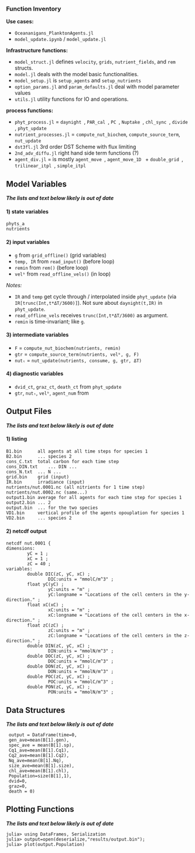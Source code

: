 
### Function Inventory

**Use cases:**

- `Oceananigans_PlanktonAgents.jl`
- `model_update.ipynb` / `model_update.jl`

**Infrastructure functions:**

- `model_struct.jl` defines `velocity`, `grids`, `nutrient_fields`, and `rem` structs.
- `model.jl` deals with the model basic functionalities.
- `model_setup.jl` is `setup_agents` and `setup_nutrients`
- `option_params.jl` and `param_defaults.jl` deal with model parameter values
- `utils.jl` utility functions for IO and operations.

**process functions:**

- `phyt_process.jl` = `daynight `, `PAR_cal `, `PC `, `Nuptake `, `chl_sync `, `divide `, `phyt_update `
- `nutrient_processes.jl` = `compute_nut_biochem`, `compute_source_term`, `nut_update`
- `dst3fl.jl` 3rd order DST Scheme with flux limiting
- `2nd_adv_diffu.jl` right hand side term functions (?)
- `agent_div.jl` = is mostly `agent_move `, `agent_move_1D ` + `double_grid `, `trilinear_itpl `, `simple_itpl `

## Model Variables

_**The lists and text below likely is out of date**_

#### 1) state variables

```
phyts_a
nutrients
```

#### 2) input variables

- `g` from `grid_offline()` (grid variables)
- `temp, IR` from `read_input()` (before loop)
- `remin` from `rem()` (before loop)
- `velᵇ` from `read_offline_vels()` (in loop)

_Notes:_

- `IR` and `temp` get cycle through / interpolated inside `phyt_update` (via `IR[trunc(Int,t*ΔT/3600)]`). Not sure about `daynight(t,IR)` in `phyt_update`. 
- `read_offline_vels` receives `trunc(Int,t*ΔT/3600)` as argument.
- `remin` is time-invariant; like `g`.

#### 3) intermediate variables

- `F` = `compute_nut_biochem(nutrients, remin)`
- `gtr` = `compute_source_term(nutrients, velᵇ, g, F)`
- `nutₜ` = `nut_update(nutrients, consume, g, gtr, ΔT)`

#### 4) diagnostic variables 

- `dvid_ct`, `graz_ct`, `death_ct` from `phyt_update`
- `gtr`, `nutₜ`, `velᵇ`, `agent_num` from 

## Output Files 

_**The lists and text below likely is out of date**_

#### 1) listing

```
B1.bin		all agents at all time steps for species 1
B2.bin		... species 2
cons_C.txt	total carbon for each time step
cons_DIN.txt	... DIN ...
cons_N.txt	... N ...
grid.bin	grid (input)
IR.bin		irradiance (input)
nutrients/nut.0001.nc (all nitrients for 1 time step)	
nutrients/nut.0002.nc (same...)
output1.bin	average for all agents for each time step for species 1
output2.bin	... 2
output.bin	... for the two species
VD1.bin		vertical profile of the agents opouplation for species 1
VD2.bin		... species 2
```

#### 2) netcdf output

```
netcdf nut.0001 {
dimensions:
        yC = 1 ;
        xC = 1 ;
        zC = 40 ;
variables:
        double DIC(zC, yC, xC) ;
                DIC:units = "mmolC/m^3" ;
        float yC(yC) ;
                yC:units = "m" ;
                yC:longname = "Locations of the cell centers in the y-direction." ;
        float xC(xC) ;
                xC:units = "m" ;
                xC:longname = "Locations of the cell centers in the x-direction." ;
        float zC(zC) ;
                zC:units = "m" ;
                zC:longname = "Locations of the cell centers in the z-direction." ;
        double DIN(zC, yC, xC) ;
                DIN:units = "mmolN/m^3" ;
        double DOC(zC, yC, xC) ;
                DOC:units = "mmolC/m^3" ;
        double DON(zC, yC, xC) ;
                DON:units = "mmolN/m^3" ;
        double POC(zC, yC, xC) ;
                POC:units = "mmolC/m^3" ;
        double PON(zC, yC, xC) ;
                PON:units = "mmolN/m^3" ;
```

## Data Structures

_**The lists and text below likely is out of date**_

```
 output = DataFrame(time=0, 
 gen_ave=mean(B[1].gen), 
 spec_ave = mean(B[1].sp),
 Cq1_ave=mean(B[1].Cq1), 
 Cq2_ave=mean(B[1].Cq2), 
 Nq_ave=mean(B[1].Nq),
 size_ave=mean(B[1].size),
 chl_ave=mean(B[1].chl),
 Population=size(B[1],1),
 dvid=0,
 graz=0,
 death = 0)
```

## Plotting Functions

_**The lists and text below likely is out of date**_

```
julia> using DataFrames, Serialization
julia> output=open(deserialize,"results/output.bin");
julia> plot(output.Population)
```

